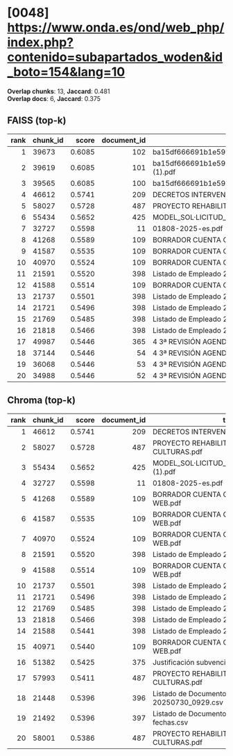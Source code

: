 # [0048] https://www.onda.es/ond/web_php/index.php?contenido=subapartados_woden&id_boto=154&lang=10

**Overlap chunks**: 13, **Jaccard**: 0.481  
**Overlap docs**: 6, **Jaccard**: 0.375

## FAISS (top-k)
rank | chunk_id | score | document_id | title
---:|---|---:|---:|---
1 | 39673 | 0.6085 | 102 | ba15df666691b1e5961b681667a3bb0ca296991924138.pdf.pdf
2 | 39619 | 0.6085 | 101 | ba15df666691b1e5961b681667a3bb0ca296991924138.pdf (1).pdf
3 | 39565 | 0.6085 | 100 | ba15df666691b1e5961b681667a3bb0ca296991924138.pdf
4 | 46612 | 0.5741 | 209 | DECRETOS INTERVENCIÓN 1S 2024.PDF
5 | 58027 | 0.5728 | 487 | PROYECTO REHABILITACION PARQUE TRES CULTURAS.pdf
6 | 55434 | 0.5652 | 425 | MODEL_SOL·LICITUD_ESCOLETA_ESTIU_2025 (1).pdf
7 | 32727 | 0.5598 | 11 | 01808-2025-es.pdf
8 | 41268 | 0.5589 | 109 | BORRADOR CUENTA GENERAL 2024 PARA WEB.pdf
9 | 41587 | 0.5535 | 109 | BORRADOR CUENTA GENERAL 2024 PARA WEB.pdf
10 | 40970 | 0.5524 | 109 | BORRADOR CUENTA GENERAL 2024 PARA WEB.pdf
11 | 21591 | 0.5520 | 398 | Listado de Empleado 20250320_1240.csv
12 | 41588 | 0.5514 | 109 | BORRADOR CUENTA GENERAL 2024 PARA WEB.pdf
13 | 21737 | 0.5501 | 398 | Listado de Empleado 20250320_1240.csv
14 | 21721 | 0.5496 | 398 | Listado de Empleado 20250320_1240.csv
15 | 21769 | 0.5485 | 398 | Listado de Empleado 20250320_1240.csv
16 | 21818 | 0.5466 | 398 | Listado de Empleado 20250320_1240.csv
17 | 49987 | 0.5446 | 365 | 4 3ª REVISIÓN AGENDA URBANA ONDA 2030_VF_infog.pdf
18 | 37144 | 0.5446 | 54 | 4 3ª REVISIÓN AGENDA URBANA ONDA 2030_VF_infog.pdf
19 | 36068 | 0.5446 | 53 | 4 3ª REVISIÓN AGENDA URBANA ONDA 2030_VF_infog (3).pdf
20 | 34988 | 0.5446 | 52 | 4 3ª REVISIÓN AGENDA URBANA ONDA 2030_VF_infog (2).pdf

## Chroma (top-k)
rank | chunk_id | score | document_id | title
---:|---|---:|---:|---
1 | 46612 | 0.5741 | 209 | DECRETOS INTERVENCIÓN 1S 2024.PDF
2 | 58027 | 0.5728 | 487 | PROYECTO REHABILITACION PARQUE TRES CULTURAS.pdf
3 | 55434 | 0.5652 | 425 | MODEL_SOL·LICITUD_ESCOLETA_ESTIU_2025 (1).pdf
4 | 32727 | 0.5598 | 11 | 01808-2025-es.pdf
5 | 41268 | 0.5589 | 109 | BORRADOR CUENTA GENERAL 2024 PARA WEB.pdf
6 | 41587 | 0.5535 | 109 | BORRADOR CUENTA GENERAL 2024 PARA WEB.pdf
7 | 40970 | 0.5524 | 109 | BORRADOR CUENTA GENERAL 2024 PARA WEB.pdf
8 | 21591 | 0.5520 | 398 | Listado de Empleado 20250320_1240.csv
9 | 41588 | 0.5514 | 109 | BORRADOR CUENTA GENERAL 2024 PARA WEB.pdf
10 | 21737 | 0.5501 | 398 | Listado de Empleado 20250320_1240.csv
11 | 21721 | 0.5496 | 398 | Listado de Empleado 20250320_1240.csv
12 | 21769 | 0.5485 | 398 | Listado de Empleado 20250320_1240.csv
13 | 21818 | 0.5466 | 398 | Listado de Empleado 20250320_1240.csv
14 | 21588 | 0.5441 | 398 | Listado de Empleado 20250320_1240.csv
15 | 40971 | 0.5440 | 109 | BORRADOR CUENTA GENERAL 2024 PARA WEB.pdf
16 | 51382 | 0.5425 | 375 | Justificación subvención Onda.pdf
17 | 57993 | 0.5411 | 487 | PROYECTO REHABILITACION PARQUE TRES CULTURAS.pdf
18 | 21448 | 0.5396 | 396 | Listado de Documento registro 20250730_0929.csv
19 | 21492 | 0.5396 | 397 | Listado de Documento registro entre fechas.csv
20 | 58001 | 0.5386 | 487 | PROYECTO REHABILITACION PARQUE TRES CULTURAS.pdf
